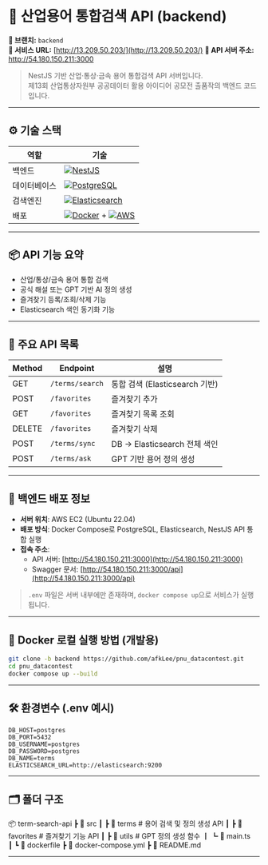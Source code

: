 # 📡 산업용어 통합검색 API (backend)

**🔧 브랜치:** `backend`  
**🔗 서비스 URL:** [http://13.209.50.203/](http://13.209.50.203/)
**🔗 API 서버 주소:** http://54.180.150.211:3000

> NestJS 기반 산업·통상·금속 용어 통합검색 API 서버입니다.  
> 제13회 산업통상자원부 공공데이터 활용 아이디어 공모전 출품작의 백엔드 코드입니다.

---

## ⚙️ 기술 스택

| 역할         | 기술                                                                 |
|--------------|----------------------------------------------------------------------|
| 백엔드       | [![NestJS](https://img.shields.io/badge/NestJS-E0234E?style=for-the-badge&logo=nestjs&logoColor=white)](https://nestjs.com) |
| 데이터베이스 | [![PostgreSQL](https://img.shields.io/badge/PostgreSQL-336791?style=for-the-badge&logo=postgresql&logoColor=white)](https://www.postgresql.org) |
| 검색엔진     | [![Elasticsearch](https://img.shields.io/badge/Elasticsearch-005571?style=for-the-badge&logo=elasticsearch&logoColor=white)](https://www.elastic.co/elasticsearch/) |
| 배포         | [![Docker](https://img.shields.io/badge/Docker-2496ED?style=for-the-badge&logo=docker&logoColor=white)](https://www.docker.com/) + [![AWS](https://img.shields.io/badge/AWS-232F3E?style=for-the-badge&logo=amazon-aws&logoColor=white)](https://aws.amazon.com/) |

---


## 📦 API 기능 요약

- 산업/통상/금속 용어 통합 검색
- 공식 해설 또는 GPT 기반 AI 정의 생성
- 즐겨찾기 등록/조회/삭제 기능
- Elasticsearch 색인 동기화 기능

---

## 🧪 주요 API 목록

| Method | Endpoint              | 설명                          |
|--------|------------------------|-------------------------------|
| GET    | `/terms/search`        | 통합 검색 (Elasticsearch 기반) |
| POST   | `/favorites`           | 즐겨찾기 추가                  |
| GET    | `/favorites`           | 즐겨찾기 목록 조회             |
| DELETE | `/favorites`           | 즐겨찾기 삭제                  |
| POST   | `/terms/sync`          | DB → Elasticsearch 전체 색인 |
| POST   | `/terms/ask`           | GPT 기반 용어 정의 생성        |

---

## 🚀 백엔드 배포 정보

- **서버 위치**: AWS EC2 (Ubuntu 22.04)
- **배포 방식**: Docker Compose로 PostgreSQL, Elasticsearch, NestJS API 통합 실행
- **접속 주소**:  
  - API 서버: [http://54.180.150.211:3000](http://54.180.150.211:3000)  
  - Swagger 문서: [http://54.180.150.211:3000/api](http://54.180.150.211:3000/api)

> `.env` 파일은 서버 내부에만 존재하며, `docker compose up`으로 서비스가 실행됩니다.
---

## 🐳 Docker 로컬 실행 방법 (개발용)

```bash
git clone -b backend https://github.com/afkLee/pnu_datacontest.git
cd pnu_datacontest
docker compose up --build
```
---

## 🛠️ 환경변수 (.env 예시)

```env
DB_HOST=postgres
DB_PORT=5432
DB_USERNAME=postgres
DB_PASSWORD=postgres
DB_NAME=terms
ELASTICSEARCH_URL=http://elasticsearch:9200
```
---

## 🗂 폴더 구조
📦 term-search-api
 ┣ 📂 src
 ┃ ┣ 📂 terms         # 용어 검색 및 정의 생성 API
 ┃ ┣ 📂 favorites     # 즐겨찾기 기능 API
 ┃ ┣ 📂 utils         # GPT 정의 생성 함수
 ┃ ┗ 📜 main.ts       
 ┃ ┗ 📜 dockerfile
┣ 📜 docker-compose.yml
┣ 📜 README.md

---
